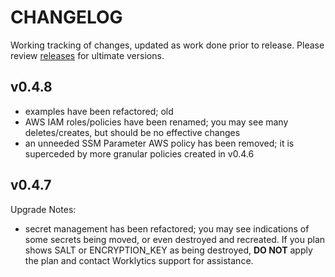 # CHANGELOG

Working tracking of changes, updated as work done prior to release.  Please review [releases](https://github.com/Worklytics/psoxy/releases) for ultimate versions.


## v0.4.8

  - examples have been refactored; old
  - AWS IAM roles/policies have been renamed; you may see many deletes/creates, but should be no
    effective changes
  - an unneeded SSM Parameter AWS policy has been removed; it is superceded by more granular policies
    created in v0.4.6

## v0.4.7

Upgrade Notes:
  - secret management has been refactored; you may see indications of some secrets being moved, or
    even destroyed and recreated. If you plan shows SALT or ENCRYPTION_KEY as being destroyed, 
    **DO NOT** apply the plan and contact Worklytics support for assistance.


